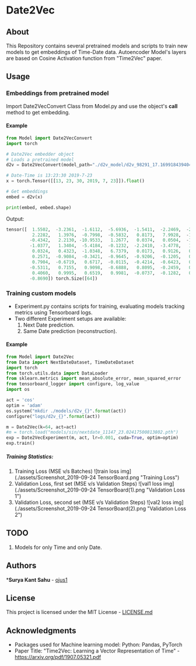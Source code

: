 # Date2Vec

## About

This Repository contains several pretrained models and scripts to train new models to get embeddings of Time-Date data.
Autoencoder Model's layers are based on Cosine Activation function from "Time2Vec" paper.

## Usage

### Embeddings from pretrained model

Import Date2VecConvert Class from Model.py and use the object's __call__ method to get embedding.

#### Example

```python
from Model import Date2VecConvert
import torch

# Date2Vec embedder object
# Loads a pretrained model
d2v = Date2VecConvert(model_path="./d2v_model/d2v_98291_17.169918439404636.pth")

# Date-Time is 13:23:30 2019-7-23
x = torch.Tensor([[13, 23, 30, 2019, 7, 23]]).float()

# Get embeddings
embed = d2v(x)

print(embed, embed.shape)
```
Output:
```python
tensor([  1.5502,  -3.2361,  -1.6112,  -5.6936,  -1.5411,  -2.2469,  -2.9789,
          2.2282,   1.3976,  -0.7998,  -0.5832,   0.8173,   7.9928,  -1.7402,
         -0.4342,   2.2130, -10.9533,   1.2677,   0.0374,   0.0504,  -1.1214,
         -1.0377,   1.3404,  -5.4184,  -0.1232,  -2.2410,  -3.4778,   1.8836,
          0.0324,   0.4323,  -1.0348,   6.7379,   0.0173,   0.9126,   0.1675,
          0.2571,  -0.9084,  -0.3421,  -0.9645,  -0.9206,  -0.1205,   0.6614,
          0.7904,  -0.6719,   0.6717,  -0.0115,  -0.4214,  -0.6423,   0.9074,
         -0.5311,   0.7155,   0.9098,  -0.6888,   0.8095,  -0.2459,   0.9649,
          0.4060,   0.9995,   0.6519,   0.9981,  -0.0737,  -0.1282,   0.1721,
         -0.8690]) torch.Size([64])
```

### Training custom models

* Experiment.py contains scripts for training, evaluating models tracking metrics using Tensorboard logs.
* Two different Experiment setups are available:
    1. Next Date prediction.
    2. Same Date prediction (reconstruction).

#### Example

```python
from Model import Date2Vec
from Data import NextDateDataset, TimeDateDataset
import torch
from torch.utils.data import DataLoader
from sklearn.metrics import mean_absolute_error, mean_squared_error
from tensorboard_logger import configure, log_value
import os

act = 'cos'
optim = 'adam'
os.system("mkdir ./models/d2v_{}".format(act))
configure("logs/d2v_{}".format(act))

m = Date2Vec(k=64, act=act)
#m = torch.load("models/sin/nextdate_11147_23.02417500813802.pth")
exp = Date2VecExperiment(m, act, lr=0.001, cuda=True, optim=optim)
exp.train()
```

##### Training Statistics:

1. Training Loss (MSE v/s Batches)
![train loss img](./assets/Screenshot_2019-09-24 TensorBoard.png "Training Loss")
2. Validation Loss, first set (MSE v/s Validation Steps)
![val1 loss img](./assets/Screenshot_2019-09-24 TensorBoard(1).png "Validation Loss 1")
3. Validation Loss, second set (MSE v/s Validation Steps)
![val2 loss img](./assets/Screenshot_2019-09-24 TensorBoard(2).png "Validation Loss 2")

## TODO

1. Models for only Time and only Date.

## Authors

***Surya Kant Sahu** - [ojus1](https://github.com/ojus1)

## License

This project is licensed under the MIT License - [LICENSE.md](./LICENSE.md)

## Acknowledgments

* Packages used for Machine learning model: Python: Pandas, PyTorch
* Paper Title: "Time2Vec: Learning a Vector Representation of Time" - https://arxiv.org/pdf/1907.05321.pdf